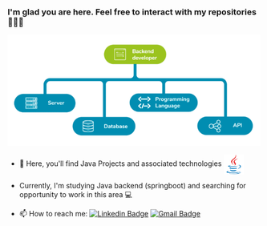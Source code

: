 ### I'm glad you are here. Feel free to interact with my repositories 🧑🏻‍💻


![Login](https://github.com/leoabrantes/leoabrantes/blob/main/desenvolvimento-backend-768x337.png)


 - 🌱 Here, you'll find Java Projects and associated technologies <img align="center" alt="" height="40" width="40" src="https://raw.githubusercontent.com/devicons/devicon/master/icons/java/java-original.svg">

- Currently, I'm studying Java backend (springboot) and searching for opportunity to work in this area 💻

- 📫 How to reach me:  [![Linkedin Badge](https://img.shields.io/badge/-LinkedIn-blue?style=flat-square&logo=Linkedin&logoColor=white&link=https://www.linkedin.com/in/leoabrantesmelo/)](https://www.linkedin.com/in/leoabrantesmelo/) [![Gmail Badge](https://img.shields.io/badge/-Gmail-c14438?style=flat&logo=Gmail&logoColor=white&link=mailto:rebeccamanzi@gmail.com)](mailto:leoabrantesmelo@gmail.com)


